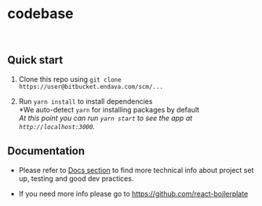 <h1>codebase</h1>
<br />

## Quick start

1. Clone this repo using `git clone https://user@bitbucket.endava.com/scm/...`

1. Run `yarn install` to install dependencies<br />
   *We auto-detect `yarn` for installing packages by default<br />
   *At this point you can run `yarn start` to see the app at `http://localhost:3000`.*

## Documentation

- Please refer to <a href="https://bitbucket.endava.com/projects/...">Docs section</a> to find more technical info about project set up, testing and good dev practices.

- If you need more info please go to <a>https://github.com/react-boilerplate</a>
